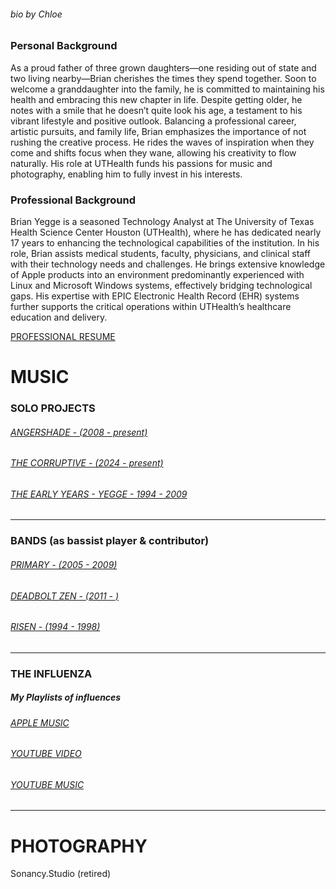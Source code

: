 


###### bio by Chloe

### Personal Background
As a proud father of three grown daughters—one residing out of state and two living nearby—Brian cherishes the times they spend together. Soon to welcome a granddaughter into the family, he is committed to maintaining his health and embracing this new chapter in life. Despite getting older, he notes with a smile that he doesn’t quite look his age, a testament to his vibrant lifestyle and positive outlook.  Balancing a professional career, artistic pursuits, and family life, Brian emphasizes the importance of not rushing the creative process. He rides the waves of inspiration when they come and shifts focus when they wane, allowing his creativity to flow naturally. His role at UTHealth funds his passions for music and photography, enabling him to fully invest in his interests.
### Professional Background
Brian Yegge is a seasoned Technology Analyst at The University of Texas Health Science Center Houston (UTHealth), where he has dedicated nearly 17 years to enhancing the technological capabilities of the institution. In his role, Brian assists medical students, faculty, physicians, and clinical staff with their technology needs and challenges. He brings extensive knowledge of Apple products into an environment predominantly experienced with Linux and Microsoft Windows systems, effectively bridging technological gaps. His expertise with EPIC Electronic Health Record (EHR) systems further supports the critical operations within UTHealth’s healthcare education and delivery.

[PROFESSIONAL RESUME](https://www.linkedin.com/in/brianyegge)

# MUSIC
### SOLO PROJECTS
###### [ANGERSHADE - (2008 - present)](https://hyperfollow.com/angershade)
###### [THE CORRUPTIVE - (2024 - present)](https://hyperfollow.com/thecorruptive)
###### [THE EARLY YEARS - YEGGE - 1994 - 2009](https://yegge.com/earlyyears)
---
### BANDS (as bassist player &amp; contributor)
###### [PRIMARY - (2005 - 2009)](https://soundcloud.com/primary-3)
###### [DEADBOLT ZEN - (2011 - )](https://youtube.com/playlist?list=PLyCI8LY_68Eg8lI-T3S59sN0bcunIz0hN&si=ETW4D7sXyHIbmMT4)
###### [RISEN - (1994 - 1998)](https://yegge.com/risen)
---
### THE INFLUENZA
##### My Playlists of influences
###### [APPLE MUSIC](https://music.apple.com/us/playlist/the-influenza/pl.u-r07xXT5R3NL)
###### [YOUTUBE VIDEO](https://youtube.com/playlist?list=PLyCI8LY_68EiYz2lZFkk-QOO02BtnyL_K&amp;si=3umdaClN43Ty-lbS)
###### [YOUTUBE MUSIC](https://youtube.com/playlist?list=PLyCI8LY_68Eh_Uug5y_DLUNGF1KA--u0g&amp;si=RAdhN803-FhIQqCO)

----
# PHOTOGRAPHY
Sonancy.Studio  (retired)